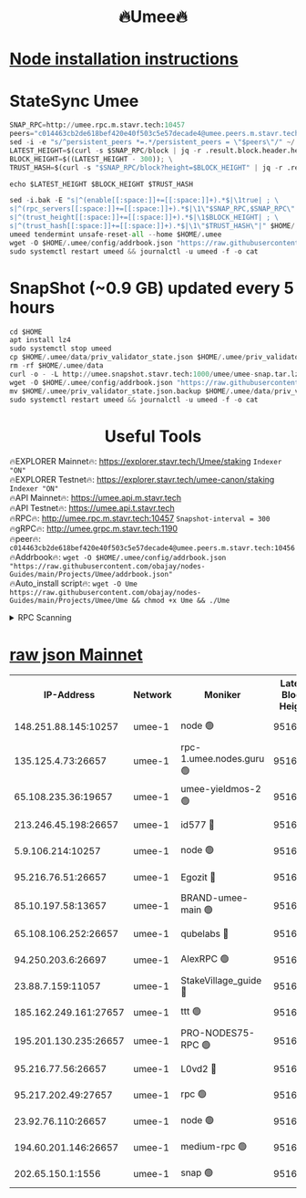 <h1 align="center"> 🔥Umee🔥</h1>


[Node installation instructions](https://github.com/obajay/nodes-Guides/tree/main/Projects/Umee)
=
# StateSync Umee
```python
SNAP_RPC=http://umee.rpc.m.stavr.tech:10457
peers="c014463cb2de618bef420e40f503c5e57decade4@umee.peers.m.stavr.tech:10456"
sed -i -e "s/^persistent_peers *=.*/persistent_peers = \"$peers\"/" ~/.umee/config/config.toml
LATEST_HEIGHT=$(curl -s $SNAP_RPC/block | jq -r .result.block.header.height); \
BLOCK_HEIGHT=$((LATEST_HEIGHT - 300)); \
TRUST_HASH=$(curl -s "$SNAP_RPC/block?height=$BLOCK_HEIGHT" | jq -r .result.block_id.hash)

echo $LATEST_HEIGHT $BLOCK_HEIGHT $TRUST_HASH

sed -i.bak -E "s|^(enable[[:space:]]+=[[:space:]]+).*$|\1true| ; \
s|^(rpc_servers[[:space:]]+=[[:space:]]+).*$|\1\"$SNAP_RPC,$SNAP_RPC\"| ; \
s|^(trust_height[[:space:]]+=[[:space:]]+).*$|\1$BLOCK_HEIGHT| ; \
s|^(trust_hash[[:space:]]+=[[:space:]]+).*$|\1\"$TRUST_HASH\"|" $HOME/.umee/config/config.toml
umeed tendermint unsafe-reset-all --home $HOME/.umee
wget -O $HOME/.umee/config/addrbook.json "https://raw.githubusercontent.com/obajay/nodes-Guides/main/Projects/Umee/addrbook.json"
sudo systemctl restart umeed && journalctl -u umeed -f -o cat
```
# SnapShot (~0.9 GB) updated every 5 hours
```python
cd $HOME
apt install lz4
sudo systemctl stop umeed
cp $HOME/.umee/data/priv_validator_state.json $HOME/.umee/priv_validator_state.json.backup
rm -rf $HOME/.umee/data
curl -o - -L http://umee.snapshot.stavr.tech:1000/umee/umee-snap.tar.lz4 | lz4 -c -d - | tar -x -C $HOME/.umee --strip-components 2
wget -O $HOME/.umee/config/addrbook.json "https://raw.githubusercontent.com/obajay/nodes-Guides/main/Projects/Umee/addrbook.json"
mv $HOME/.umee/priv_validator_state.json.backup $HOME/.umee/data/priv_validator_state.json
sudo systemctl restart umeed && journalctl -u umeed -f -o cat
```
 <h1 align="center"> Useful Tools</h1>

🔥EXPLORER Mainnet🔥:      https://explorer.stavr.tech/Umee/staking             `Indexer "ON"` \
🔥EXPLORER Testnet🔥:        https://explorer.stavr.tech/umee-canon/staking      `Indexer "ON"` \
🔥API Mainnet🔥:                   https://umee.api.m.stavr.tech \
🔥API Testnet🔥:                     https://umee.api.t.stavr.tech \
🔥RPC🔥:                                   http://umee.rpc.m.stavr.tech:10457                     `Snapshot-interval = 300` \
🔥gRPC🔥:                              http://umee.grpc.m.stavr.tech:1190 \
🔥peer🔥:                     `c014463cb2de618bef420e40f503c5e57decade4@umee.peers.m.stavr.tech:10456` \
🔥Addrbook🔥:    ```wget -O $HOME/.umee/config/addrbook.json "https://raw.githubusercontent.com/obajay/nodes-Guides/main/Projects/Umee/addrbook.json"``` \
🔥Auto_install script🔥: ```wget -O Ume https://raw.githubusercontent.com/obajay/nodes-Guides/main/Projects/Umee/Ume && chmod +x Ume && ./Ume```

<details>
<summary>RPC Scanning</summary>

<h2 align="center"> We scan nodes in real time every 4 hours. And we provide the final result of RPC endpoints.
We cannot influence the operation of these nodes in any way. </h2>


```python
If Voting Power is higher than 0 --> then the Node is a validator of the network and may be subject to attack and be a potential threat to the chain.
```
```python
We marked such validators with a red symbol
```

</details>

[raw json Mainnet](https://rpc-check.umeem.stavr.tech/umeem/rpc-umeem-result.json)
=



<table><tr><th>IP-Address</th><th>Network</th><th>Moniker</th><th>Latest Block Height</th><th>Earliest Block Height</th><th>Catching Up</th><th>Voting Power</th><th>Scan Time</th></tr><tr><td>148.251.88.145:10257</td><td>umee-1</td><td>node 🟢</td><td>9516048</td><td>5050395</td><td>False</td><td>0</td><td>2023-12-03T13:31:42.182889457UTC</td></tr><tr><td>135.125.4.73:26657</td><td>umee-1</td><td>rpc-1.umee.nodes.guru 🟢</td><td>9516064</td><td>5167386</td><td>False</td><td>0</td><td>2023-12-03T13:33:17.839259919UTC</td></tr><tr><td>65.108.235.36:19657</td><td>umee-1</td><td>umee-yieldmos-2 🟢</td><td>9516041</td><td>6986686</td><td>False</td><td>0</td><td>2023-12-03T13:31:04.904737691UTC</td></tr><tr><td>213.246.45.198:26657</td><td>umee-1</td><td>id577 🔴</td><td>9516049</td><td>7100001</td><td>False</td><td>35121267</td><td>2023-12-03T13:31:48.730381319UTC</td></tr><tr><td>5.9.106.214:10257</td><td>umee-1</td><td>node 🟢</td><td>9516059</td><td>7942001</td><td>False</td><td>0</td><td>2023-12-03T13:32:48.342713185UTC</td></tr><tr><td>95.216.76.51:26657</td><td>umee-1</td><td>Egozit 🔴</td><td>9516064</td><td>8262001</td><td>False</td><td>38038385</td><td>2023-12-03T13:33:17.433098321UTC</td></tr><tr><td>85.10.197.58:13657</td><td>umee-1</td><td>BRAND-umee-main 🟢</td><td>9516051</td><td>8427832</td><td>False</td><td>0</td><td>2023-12-03T13:32:04.159379696UTC</td></tr><tr><td>65.108.106.252:26657</td><td>umee-1</td><td>qubelabs 🔴</td><td>9516051</td><td>8825432</td><td>False</td><td>37145294</td><td>2023-12-03T13:32:04.545313867UTC</td></tr><tr><td>94.250.203.6:26697</td><td>umee-1</td><td>AlexRPC 🟢</td><td>9516050</td><td>8910001</td><td>False</td><td>0</td><td>2023-12-03T13:31:59.758744982UTC</td></tr><tr><td>23.88.7.159:11057</td><td>umee-1</td><td>StakeVillage_guide 🔴</td><td>9516057</td><td>9137726</td><td>False</td><td>1172267</td><td>2023-12-03T13:32:38.398263437UTC</td></tr><tr><td>185.162.249.161:27657</td><td>umee-1</td><td>ttt 🟢</td><td>9516056</td><td>9321953</td><td>False</td><td>0</td><td>2023-12-03T13:32:31.932255331UTC</td></tr><tr><td>195.201.130.235:26657</td><td>umee-1</td><td>PRO-NODES75-RPC 🟢</td><td>9516034</td><td>9416033</td><td>False</td><td>0</td><td>2023-12-03T13:32:42.886853283UTC</td></tr><tr><td>95.216.77.56:26657</td><td>umee-1</td><td>L0vd2 🔴</td><td>9516067</td><td>9416067</td><td>False</td><td>37820506</td><td>2023-12-03T13:33:35.232621978UTC</td></tr><tr><td>95.217.202.49:27657</td><td>umee-1</td><td>rpc 🟢</td><td>9516056</td><td>9440090</td><td>False</td><td>0</td><td>2023-12-03T13:32:31.598392437UTC</td></tr><tr><td>23.92.76.110:26657</td><td>umee-1</td><td>node 🟢</td><td>9516071</td><td>9468001</td><td>False</td><td>0</td><td>2023-12-03T13:33:56.661570461UTC</td></tr><tr><td>194.60.201.146:26657</td><td>umee-1</td><td>medium-rpc 🟢</td><td>9516050</td><td>9484365</td><td>False</td><td>0</td><td>2023-12-03T13:31:57.322647567UTC</td></tr><tr><td>202.65.150.1:1556</td><td>umee-1</td><td>snap 🟢</td><td>9516058</td><td>9515100</td><td>False</td><td>0</td><td>2023-12-03T13:32:44.004325623UTC</td></tr></table>